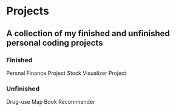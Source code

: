 # Projects
## A collection of my finished and unfinished personal coding projects

### Finished
  Persnal Finance Project
  Stock Visualizer Project


### Unfinished
  Drug-use Map
  Book Recommender
